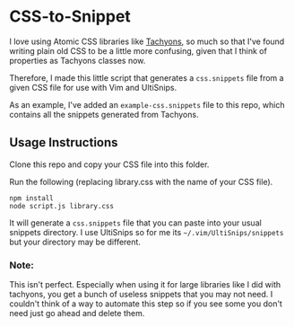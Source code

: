 # CSS-to-Snippet

I love using Atomic CSS libraries like [Tachyons](http://tachyons.io), so much so that I've found writing plain old CSS to be a little more confusing, given that I think of properties as Tachyons classes now.

Therefore, I made this little script that generates a `css.snippets` file from a given CSS file for use with Vim and UltiSnips.

As an example, I've added an `example-css.snippets` file to this repo, which contains all the snippets generated from Tachyons.

## Usage Instructions

Clone this repo and copy your CSS file into this folder.

Run the following (replacing library.css with the name of your CSS file).

```
npm install
node script.js library.css
```

It will generate a `css.snippets` file that you can paste into your usual snippets directory. I use UltiSnips so for me its `~/.vim/UltiSnips/snippets` but your directory may be different.

### Note:

This isn't perfect. Especially when using it for large libraries like I did with tachyons, you get a bunch of useless snippets that you may not need. I couldn't think of a way to automate this step so if you see some you don't need just go ahead and delete them.
